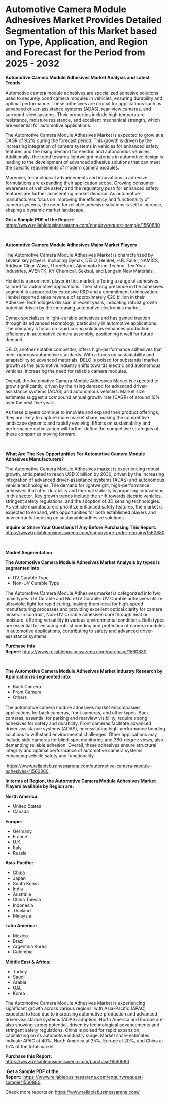 <p><h1>Automotive Camera Module Adhesives Market Provides Detailed Segmentation of this Market based on Type, Application, and Region and Forecast for the Period from 2025 - 2032</h1></p><p><strong>Automotive Camera Module Adhesives Market Analysis and Latest Trends</strong></p>
<p><p>Automotive camera module adhesives are specialized adhesive solutions used to securely bond camera modules in vehicles, ensuring durability and optimal performance. These adhesives are crucial for applications such as advanced driver-assistance systems (ADAS), rear-view cameras, and surround-view systems. Their properties include high temperature resistance, moisture resistance, and excellent mechanical strength, which are essential for automotive applications.</p><p>The Automotive Camera Module Adhesives Market is expected to grow at a CAGR of 9.2% during the forecast period. This growth is driven by the increasing integration of camera systems in vehicles for enhanced safety features and the rising demand for electric and autonomous vehicles. Additionally, the trend towards lightweight materials in automotive design is leading to the development of advanced adhesive solutions that can meet the specific requirements of modern camera modules.</p><p>Moreover, technological advancements and innovations in adhesive formulations are expanding their application scope. Growing consumer awareness of vehicle safety and the regulatory push for enhanced safety features are further accelerating market demand. As automotive manufacturers focus on improving the efficiency and functionality of camera systems, the need for reliable adhesive solutions is set to increase, shaping a dynamic market landscape.</p></p>
<p><strong>Get a Sample PDF of the Report:&nbsp;</strong> <a href="https://www.reliablebusinessarena.com/enquiry/request-sample/1560880?utm_campaign=2733&utm_medium=2&utm_source=Github&utm_content=ia&utm_term=02042025&utm_id=automotive-camera-module-adhesives">https://www.reliablebusinessarena.com/enquiry/request-sample/1560880</a></p>
<p>&nbsp;</p>
<p><strong>Automotive Camera Module Adhesives Major Market Players</strong></p>
<p><p>The Automotive Camera Module Adhesives Market is characterized by several key players, including Dymax, DELO, Henkel, H.B. Fuller, NAMICS, Addison Clear Wave, ThreeBond, Ajinomoto Fine-Techno, Tex Year Industries, AVENTK, KY Chemical, Sekisui, and Longain New Materials.</p><p>Henkel is a prominent player in this market, offering a range of adhesives tailored for automotive applications. Their strong presence in the adhesives segment is supported by extensive R&D and a commitment to innovation. Henkel reported sales revenue of approximately €20 billion in their Adhesive Technologies division in recent years, indicating robust growth potential driven by the increasing automotive electronics market.</p><p>Dymax specializes in light-curable adhesives and has gained traction through its advanced technology, particularly in automotive applications. The company's focus on rapid curing solutions enhances production efficiency in automotive camera assembly, positioning it well for future demand. </p><p>DELO, another notable competitor, offers high-performance adhesives that meet rigorous automotive standards. With a focus on sustainability and adaptability to advanced materials, DELO is poised for substantial market growth as the automotive industry shifts towards electric and autonomous vehicles, increasing the need for reliable camera modules.</p><p>Overall, the Automotive Camera Module Adhesives Market is expected to grow significantly, driven by the rising demand for advanced driver-assistance systems (ADAS) and autonomous vehicles. Market size estimates suggest a compound annual growth rate (CAGR) of around 10% over the next five years.</p><p>As these players continue to innovate and expand their product offerings, they are likely to capture more market share, making the competitive landscape dynamic and rapidly evolving. Efforts on sustainability and performance optimization will further define the competitive strategies of these companies moving forward.</p></p>
<p>&nbsp;</p>
<p><strong>What Are The Key Opportunities For Automotive Camera Module Adhesives Manufacturers?</strong></p>
<p><p>The Automotive Camera Module Adhesives market is experiencing robust growth, anticipated to reach USD X billion by 2030, driven by the increasing integration of advanced driver-assistance systems (ADAS) and autonomous vehicle technologies. The demand for lightweight, high-performance adhesives that offer durability and thermal stability is propelling innovations in this sector. Key growth trends include the shift towards electric vehicles, stringent safety regulations, and the adoption of 3D sensing technologies. As vehicle manufacturers prioritize enhanced safety features, the market is expected to expand, with opportunities for both established players and new entrants focusing on sustainable adhesive solutions.</p></p>
<p><strong>Inquire or Share Your Questions If Any Before Purchasing This Report:</strong> <a href="https://www.reliablebusinessarena.com/enquiry/pre-order-enquiry/1560880?utm_campaign=2733&utm_medium=2&utm_source=Github&utm_content=ia&utm_term=02042025&utm_id=automotive-camera-module-adhesives">https://www.reliablebusinessarena.com/enquiry/pre-order-enquiry/1560880</a></p>
<p>&nbsp;</p>
<p><strong>Market Segmentation</strong></p>
<p><strong>The Automotive Camera Module Adhesives Market Analysis by types is segmented into:</strong></p>
<p><ul><li>UV Curable Type</li><li>Non-UV Curable Type</li></ul></p>
<p><p>The Automotive Camera Module Adhesives market is categorized into two main types: UV Curable and Non-UV Curable. UV Curable adhesives utilize ultraviolet light for rapid curing, making them ideal for high-speed manufacturing processes and providing excellent optical clarity for camera lenses. In contrast, Non-UV Curable adhesives cure through heat or moisture, offering versatility in various environmental conditions. Both types are essential for ensuring robust bonding and protection of camera modules in automotive applications, contributing to safety and advanced driver-assistance systems.</p></p>
<p><strong>Purchase this Report:&nbsp;</strong><a href="https://www.reliablebusinessarena.com/purchase/1560880?utm_campaign=2733&utm_medium=2&utm_source=Github&utm_content=ia&utm_term=02042025&utm_id=automotive-camera-module-adhesives">https://www.reliablebusinessarena.com/purchase/1560880</a></p>
<p>&nbsp;</p>
<p><strong>The Automotive Camera Module Adhesives Market Industry Research by Application is segmented into:</strong></p>
<p><ul><li>Back Camera</li><li>Front Camera</li><li>Others</li></ul></p>
<p><p>The automotive camera module adhesives market encompasses applications for back cameras, front cameras, and other types. Back cameras, essential for parking and rearview visibility, require strong adhesives for safety and durability. Front cameras facilitate advanced driver-assistance systems (ADAS), necessitating high-performance bonding solutions to withstand environmental challenges. Other applications may include side cameras for blind-spot monitoring and 360-degree views, also demanding reliable adhesion. Overall, these adhesives ensure structural integrity and optimal performance of automotive camera systems, enhancing vehicle safety and functionality.</p></p>
<p><a href="https://www.reliablebusinessarena.com/automotive-camera-module-adhesives-r1560880?utm_campaign=2733&utm_medium=2&utm_source=Github&utm_content=ia&utm_term=02042025&utm_id=automotive-camera-module-adhesives">&nbsp;https://www.reliablebusinessarena.com/automotive-camera-module-adhesives-r1560880</a></p>
<p><strong>In terms of Region, the Automotive Camera Module Adhesives Market Players available by Region are:</strong></p>
<p>
    <p> <strong> North America: </strong>
        <ul>
            <li>United States</li>
            <li>Canada</li>
        </ul>
        </p> 
    <p> <strong> Europe: </strong>
        <ul>
            <li>Germany</li>
            <li>France</li>
            <li>U.K.</li>
            <li>Italy</li>
            <li>Russia</li>
        </ul>
        </p> 
    <p> <strong> Asia-Pacific: </strong>
        <ul>
            <li>China</li>
            <li>Japan</li>
            <li>South Korea</li>
            <li>India</li>
            <li>Australia</li>
            <li>China Taiwan</li>
            <li>Indonesia</li>
            <li>Thailand</li>
            <li>Malaysia</li>
        </ul>
        </p> 
    <p> <strong> Latin America: </strong>
        <ul>
            <li>Mexico</li>
            <li>Brazil</li>
            <li>Argentina Korea</li>
            <li>Colombia</li>
        </ul>
        </p> 
    <p> <strong> Middle East & Africa: </strong>
        <ul>
            <li>Turkey</li>
            <li>Saudi</li>
            <li>Arabia</li>
            <li>UAE</li>
            <li>Korea</li>
        </ul>
    </p>
    </p>
<p><p>The Automotive Camera Module Adhesives Market is experiencing significant growth across various regions, with Asia-Pacific (APAC) expected to lead due to increasing automotive production and advanced driver-assistance systems (ADAS) adoption. North America and Europe are also showing strong potential, driven by technological advancements and stringent safety regulations. China is poised for rapid expansion, capitalizing on its automotive industry surge. Market share estimates indicate APAC at 40%, North America at 25%, Europe at 20%, and China at 15% of the total market.</p></p>
<p><strong>Purchase this Report: </strong><a href="https://www.reliablebusinessarena.com/purchase/1560880?utm_campaign=2733&utm_medium=2&utm_source=Github&utm_content=ia&utm_term=02042025&utm_id=automotive-camera-module-adhesives">https://www.reliablebusinessarena.com/purchase/1560880</a></p>
<p>&nbsp;<strong>Get a Sample PDF of the Report:&nbsp;&nbsp;</strong><a href="https://www.reliablebusinessarena.com/enquiry/request-sample/1560880?utm_campaign=2733&utm_medium=2&utm_source=Github&utm_content=ia&utm_term=02042025&utm_id=automotive-camera-module-adhesives">https://www.reliablebusinessarena.com/enquiry/request-sample/1560880</a></p>
<p><strong></strong></p>
<p>Check more reports on <a href="https://www.reliablebusinessarena.com/?utm_campaign=2733&utm_medium=2&utm_source=Github&utm_content=ia&utm_term=02042025&utm_id=automotive-camera-module-adhesives">https://www.reliablebusinessarena.com/</a></p>